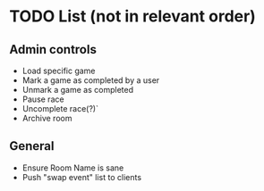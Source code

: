 # TODO List (not in relevant order)

## Admin controls

* Load specific game
* Mark a game as completed by a user
* Unmark a game as completed
* Pause race
* Uncomplete race(?)`
* Archive room

## General

* Ensure Room Name is sane
* Push "swap event" list to clients

